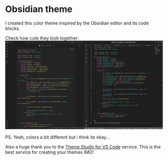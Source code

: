 # Obsidian theme

I created this color theme inspired by the Obsidian editor and its code blocks.

Check how cute they look together:
![screenshot](./screenshot.jpg)

PS. Yeah, colors a bit different but i think its okay...

Also a huge thank you to the [Theme Studio for VS Code](https://themes.vscode.one/) service. This is the best service for creating your themes IMO!
